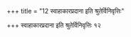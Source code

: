 +++
title = "12 स्वाहाकारप्रदाना इति श्रुतेर्विनिवृत्तिः"

+++
स्वाहाकारप्रदाना इति श्रुतेर्विनिवृत्तिः १२